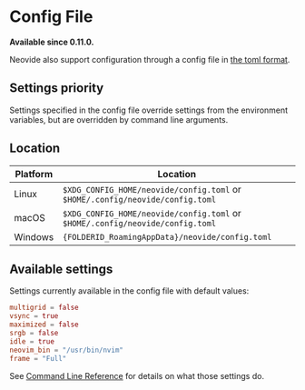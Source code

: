 # Config File

**Available since 0.11.0.**

Neovide also support configuration through a config file in [the toml format](https://toml.io).

## Settings priority

Settings specified in the config file override settings from the environment variables, but are
overridden by command line arguments.

## Location

|Platform|Location|
|--------|-----|
|Linux|`$XDG_CONFIG_HOME/neovide/config.toml` or `$HOME/.config/neovide/config.toml`|
|macOS|`$XDG_CONFIG_HOME/neovide/config.toml` or `$HOME/.config/neovide/config.toml`|
|Windows|`{FOLDERID_RoamingAppData}/neovide/config.toml`|

## Available settings

Settings currently available in the config file with default values:

```toml
multigrid = false
vsync = true
maximized = false
srgb = false
idle = true
neovim_bin = "/usr/bin/nvim"
frame = "Full"
```

See [Command Line Reference](command-line-reference.md) for details on what those settings do.
